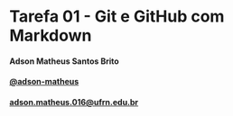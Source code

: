 # Tarefa 01 - Git e GitHub com Markdown
#### Adson Matheus Santos Brito
#### [__@adson-matheus__](https://www.github.com/adson-matheus)
#### adson.matheus.016@ufrn.edu.br
